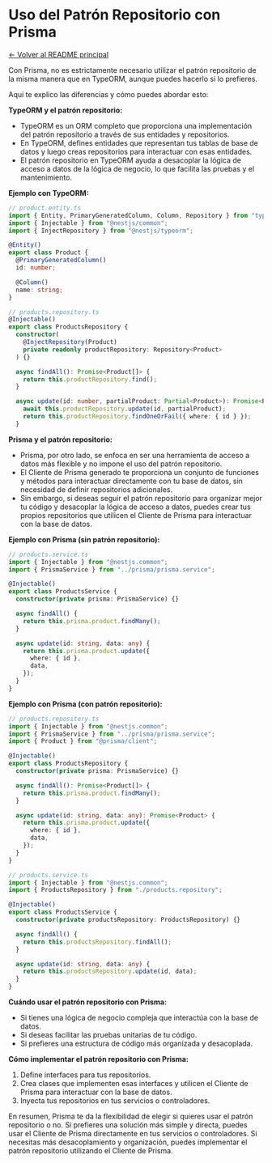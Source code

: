 # Uso del Patrón Repositorio con Prisma

[← Volver al README principal](../README.md)

Con Prisma, no es estrictamente necesario utilizar el patrón repositorio de la misma manera que en TypeORM, aunque puedes hacerlo si lo prefieres.

Aquí te explico las diferencias y cómo puedes abordar esto:

**TypeORM y el patrón repositorio:**

- TypeORM es un ORM completo que proporciona una implementación del patrón repositorio a través de sus entidades y repositorios.
- En TypeORM, defines entidades que representan tus tablas de base de datos y luego creas repositorios para interactuar con esas entidades.
- El patrón repositorio en TypeORM ayuda a desacoplar la lógica de acceso a datos de la lógica de negocio, lo que facilita las pruebas y el mantenimiento.

**Ejemplo con TypeORM:**

```typescript
// product.entity.ts
import { Entity, PrimaryGeneratedColumn, Column, Repository } from "typeorm";
import { Injectable } from "@nestjs/common";
import { InjectRepository } from "@nestjs/typeorm";

@Entity()
export class Product {
  @PrimaryGeneratedColumn()
  id: number;

  @Column()
  name: string;
}

// products.repository.ts
@Injectable()
export class ProductsRepository {
  constructor(
    @InjectRepository(Product)
    private readonly productRepository: Repository<Product>
  ) {}

  async findAll(): Promise<Product[]> {
    return this.productRepository.find();
  }

  async update(id: number, partialProduct: Partial<Product>): Promise<Product> {
    await this.productRepository.update(id, partialProduct);
    return this.productRepository.findOneOrFail({ where: { id } });
  }
```

**Prisma y el patrón repositorio:**

- Prisma, por otro lado, se enfoca en ser una herramienta de acceso a datos más flexible y no impone el uso del patrón repositorio.
- El Cliente de Prisma generado te proporciona un conjunto de funciones y métodos para interactuar directamente con tu base de datos, sin necesidad de definir repositorios adicionales.
- Sin embargo, si deseas seguir el patrón repositorio para organizar mejor tu código y desacoplar la lógica de acceso a datos, puedes crear tus propios repositorios que utilicen el Cliente de Prisma para interactuar con la base de datos.

**Ejemplo con Prisma (sin patrón repositorio):**

```typescript
// products.service.ts
import { Injectable } from "@nestjs.common";
import { PrismaService } from "../prisma/prisma.service";

@Injectable()
export class ProductsService {
  constructor(private prisma: PrismaService) {}

  async findAll() {
    return this.prisma.product.findMany();
  }

  async update(id: string, data: any) {
    return this.prisma.product.update({
      where: { id },
      data,
    });
  }
}
```

**Ejemplo con Prisma (con patrón repositorio):**

```typescript
// products.repository.ts
import { Injectable } from "@nestjs.common";
import { PrismaService } from "../prisma/prisma.service";
import { Product } from "@prisma/client";

@Injectable()
export class ProductsRepository {
  constructor(private prisma: PrismaService) {}

  async findAll(): Promise<Product[]> {
    return this.prisma.product.findMany();
  }

  async update(id: string, data: any): Promise<Product> {
    return this.prisma.product.update({
      where: { id },
      data,
    });
  }
}

// products.service.ts
import { Injectable } from "@nestjs.common";
import { ProductsRepository } from "./products.repository";

@Injectable()
export class ProductsService {
  constructor(private productsRepository: ProductsRepository) {}

  async findAll() {
    return this.productsRepository.findAll();
  }

  async update(id: string, data: any) {
    return this.productsRepository.update(id, data);
  }
}
```

**Cuándo usar el patrón repositorio con Prisma:**

- Si tienes una lógica de negocio compleja que interactúa con la base de datos.
- Si deseas facilitar las pruebas unitarias de tu código.
- Si prefieres una estructura de código más organizada y desacoplada.

**Cómo implementar el patrón repositorio con Prisma:**

1.  Define interfaces para tus repositorios.
2.  Crea clases que implementen esas interfaces y utilicen el Cliente de Prisma para interactuar con la base de datos.
3.  Inyecta tus repositorios en tus servicios o controladores.

En resumen, Prisma te da la flexibilidad de elegir si quieres usar el patrón repositorio o no. Si prefieres una solución más simple y directa, puedes usar el Cliente de Prisma directamente en tus servicios o controladores. Si necesitas más desacoplamiento y organización, puedes implementar el patrón repositorio utilizando el Cliente de Prisma.
